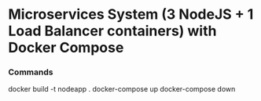 # Microservices System (3 NodeJS + 1 Load Balancer containers) with Docker Compose


### Commands
docker build -t nodeapp .
docker-compose up
docker-compose down
